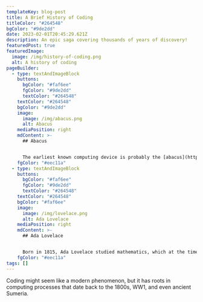 ```yaml
---
templateKey: blog-post
title: A Brief History of Coding
titleColor: "#264548"
bgColor: "#9de2dd"
date: 2023-02-01T20:45:29.621Z
description: An epic saga covering thousands of years of discovery!
featuredPost: true
featuredImage:
  image: /img/history-of-coding.png
  alt: A history of coding
pageBuilder:
  - type: textAndImageBlock
    buttons:
      bgColor: "#faf6ee"
      fgColor: "#9de2dd"
      textColor: "#264548"
    textColor: "#264548"
    bgColor: "#9de2dd"
    image:
      image: /img/abacus.png
      alt: Abacus
    mediaPosition: right
    mdContent: >-
      ## Abacus


      The earliest known computing device is probably the [abacus](https://www.britannica.com/technology/abacus-calculating-device), which dates back at least to 1100 BCE. Often called the world’s first calculator, the abacus—which is still in use today—is the precursor to modern binary systems that power computers.
    fgColor: "#eec11a"
  - type: textAndImageBlock
    buttons:
      bgColor: "#faf6ee"
      fgColor: "#9de2dd"
      textColor: "#264548"
    textColor: "#264548"
    bgColor: "#faf6ee"
    image:
      image: /img/lovelace.png
      alt: Ada Lovelace
    mediaPosition: right
    mdContent: >-
      ## Ada Lovelace


      Born in 1815, Ada Lovelace studied mathematics, which at the time was highly unusual for a woman. In 1843, Ada published an article about Charles Babbage’s Analytical Engine, adding in her own extensive notes. She indicated that when the machine is fed a sequence of operations, with the help of signs and numbers, it could be competently used to solve various mathematical problems—in other words, she created the first algorithm intended to be processed by a machine!
    fgColor: "#eec11a"
tags: []
---
```

Coding might seem like a modern phenomenon, but it has roots in computing processes that date back to the 1800s, WW1, and even ancient Sumeria.